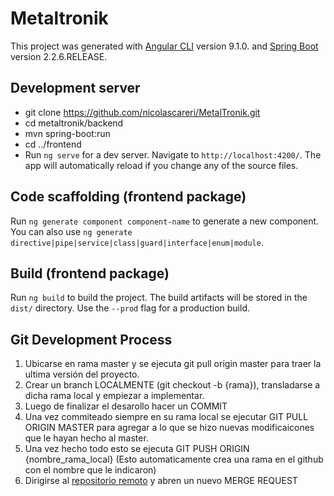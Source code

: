 # Metaltronik

This project was generated with [Angular CLI](https://github.com/angular/angular-cli) version 9.1.0.
and [Spring Boot](https://spring.io/projects/spring-boot) version 2.2.6.RELEASE.

## Development server

+ git clone https://github.com/nicolascareri/MetalTronik.git
+ cd metaltronik/backend
+ mvn spring-boot:run
+ cd ../frontend
+ Run `ng serve` for a dev server. Navigate to `http://localhost:4200/`. The app will automatically reload if you change any of the source files.

## Code scaffolding (frontend package)

Run `ng generate component component-name` to generate a new component. You can also use `ng generate directive|pipe|service|class|guard|interface|enum|module`.

## Build (frontend package)

Run `ng build` to build the project. The build artifacts will be stored in the `dist/` directory. Use the `--prod` flag for a production build.

## Git Development Process

1. Ubicarse en rama master y se ejecuta git pull origin master para traer la ultima versión del proyecto.
2. Crear un branch LOCALMENTE (git checkout -b {rama}), transladarse a dicha rama local y empiezar a implementar.
3. Luego de finalizar el desarollo hacer un COMMIT
4. Una vez commiteado siempre en su rama local se ejecutar GIT PULL ORIGIN MASTER para agregar a lo que se hizo nuevas modificaicones que le hayan hecho al master.
5. Una vez hecho todo esto se ejecuta GIT PUSH ORIGIN {nombre_rama_local} (Esto automaticamente crea una rama en el github con el nombre que le indicaron)
6. Dirigirse al [repositorio remoto](https://github.com/nicolascareri/MetalTronik) y abren un nuevo MERGE REQUEST



